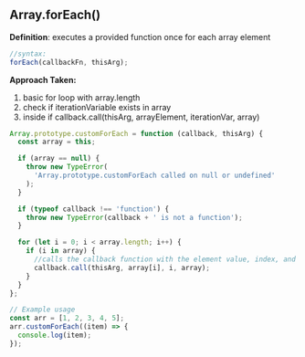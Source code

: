 ## Array.forEach()

**Definition**: executes a provided function once for each array element

```js
//syntax:
forEach(callbackFn, thisArg);
```

<strong>Approach Taken:</strong>

1. basic for loop with array.length
2. check if iterationVariable exists in array
3. inside if callback.call(thisArg, arrayElement, iterationVar, array)

```js
Array.prototype.customForEach = function (callback, thisArg) {
  const array = this;

  if (array == null) {
    throw new TypeError(
      'Array.prototype.customForEach called on null or undefined'
    );
  }

  if (typeof callback !== 'function') {
    throw new TypeError(callback + ' is not a function');
  }

  for (let i = 0; i < array.length; i++) {
    if (i in array) {
      //calls the callback function with the element value, index, and the array itself as arguments. The thisArg parameter is used as the `this` value inside the callback if provided.
      callback.call(thisArg, array[i], i, array);
    }
  }
};

// Example usage
const arr = [1, 2, 3, 4, 5];
arr.customForEach((item) => {
  console.log(item);
});
```
